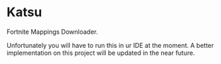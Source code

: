 # Katsu




Fortnite Mappings Downloader.

Unfortunately you will have to run this in ur IDE at the moment.
A better implementation on this project will be updated in the near future.
